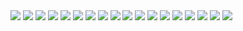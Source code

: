 <img src="https://i.ibb.co/q7gb819/jujutsu-kaisen-204-1.jpg">
<img src="https://i.ibb.co/Nt22gMV/jujutsu-kaisen-204-2.jpg">
<img src="https://i.ibb.co/JjkNn8s/jujutsu-kaisen-204-3.jpg">
<img src="https://i.ibb.co/kKfwnzN/jujutsu-kaisen-204-4.jpg">
<img src="https://i.ibb.co/7VmRgHB/jujutsu-kaisen-204-5.jpg">
<img src="https://i.ibb.co/BZ3yWvQ/jujutsu-kaisen-204-6.jpg">
<img src="https://i.ibb.co/yXWwYvc/jujutsu-kaisen-204-7.jpg">
<img src="https://i.ibb.co/CtSGBM5/jujutsu-kaisen-204-8.jpg">
<img src="https://i.ibb.co/TcNKGYT/jujutsu-kaisen-204-9.jpg">
<img src="https://i.ibb.co/rpWzjDM/jujutsu-kaisen-204-10.jpg">
<img src="https://i.ibb.co/McpPsyr/jujutsu-kaisen-204-11.jpg">
<img src="https://i.ibb.co/PWCK58J/jujutsu-kaisen-204-12.jpg">
<img src="https://i.ibb.co/Trqdd6T/jujutsu-kaisen-204-13.jpg">
<img src="https://i.ibb.co/LRdXMYV/jujutsu-kaisen-204-14.jpg">
<img src="https://i.ibb.co/R24x9VC/jujutsu-kaisen-204-15.jpg">
<img src="https://i.ibb.co/cCbvXMP/jujutsu-kaisen-204-16.jpg">
<img src="https://i.ibb.co/RNZG52M/jujutsu-kaisen-204-17.jpg">
<img src="https://i.ibb.co/tQqNK1m/jujutsu-kaisen-204-18.jpg">
